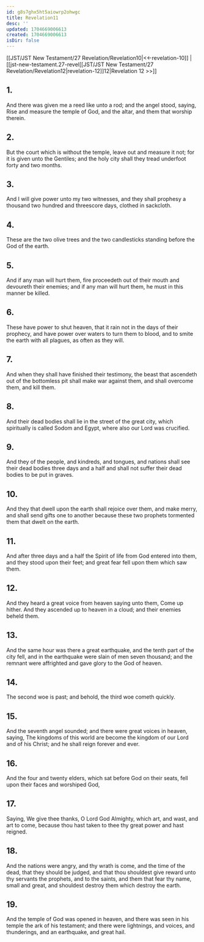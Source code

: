 ```yaml
---
id: g8s7ghx5ht5aiowrp2ohwgc
title: Revelation11
desc: ''
updated: 1704669006613
created: 1704669006613
isDir: false
---
```

[[JST/JST New Testament/27 Revelation/Revelation10|<<-revelation-10]] | [[jst-new-testament.27-revel[[JST/JST New Testament/27 Revelation/Revelation12|revelation-12]]12|Revelation 12 >>]]
## 1.
And there was given me a reed like unto a rod; and the angel stood, saying, Rise and measure the temple of God, and the altar, and them that worship therein.
## 2.
But the court which is without the temple, leave out and measure it not; for it is given unto the Gentiles; and the holy city shall they tread underfoot forty and two months.
## 3.
And I will give power unto my two witnesses, and they shall prophesy a thousand two hundred and threescore days, clothed in sackcloth.
## 4.
These are the two olive trees and the two candlesticks standing before the God of the earth.
## 5.
And if any man will hurt them, fire proceedeth out of their mouth and devoureth their enemies; and if any man will hurt them, he must in this manner be killed.
## 6.
These have power to shut heaven, that it rain not in the days of their prophecy, and have power over waters to turn them to blood, and to smite the earth with all plagues, as often as they will.
## 7.
And when they shall have finished their testimony, the beast that ascendeth out of the bottomless pit shall make war against them, and shall overcome them, and kill them.
## 8.
And their dead bodies shall lie in the street of the great city, which spiritually is called Sodom and Egypt, where also our Lord was crucified.
## 9.
And they of the people, and kindreds, and tongues, and nations shall see their dead bodies three days and a half and shall not suffer their dead bodies to be put in graves.
## 10.
And they that dwell upon the earth shall rejoice over them, and make merry, and shall send gifts one to another because these two prophets tormented them that dwelt on the earth.
## 11.
And after three days and a half the Spirit of life from God entered into them, and they stood upon their feet; and great fear fell upon them which saw them.
## 12.
And they heard a great voice from heaven saying unto them, Come up hither. And they ascended up to heaven in a cloud; and their enemies beheld them.
## 13.
And the same hour was there a great earthquake, and the tenth part of the city fell, and in the earthquake were slain of men seven thousand; and the remnant were affrighted and gave glory to the God of heaven.
## 14.
The second woe is past; and behold, the third woe cometh quickly.
## 15.
And the seventh angel sounded; and there were great voices in heaven, saying, The kingdoms of this world are become the kingdom of our Lord and of his Christ; and he shall reign forever and ever.
## 16.
And the four and twenty elders, which sat before God on their seats, fell upon their faces and worshiped God,
## 17.
Saying, We give thee thanks, O Lord God Almighty, which art, and wast, and art to come, because thou hast taken to thee thy great power and hast reigned.
## 18.
And the nations were angry, and thy wrath is come, and the time of the dead, that they should be judged, and that thou shouldest give reward unto thy servants the prophets, and to the saints, and them that fear thy name, small and great, and shouldest destroy them which destroy the earth.
## 19.
And the temple of God was opened in heaven, and there was seen in his temple the ark of his testament; and there were lightnings, and voices, and thunderings, and an earthquake, and great hail.

